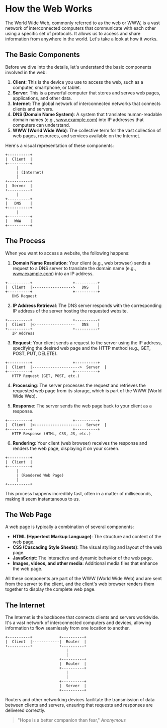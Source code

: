 # How the Web Works

The World Wide Web, commonly referred to as the web or WWW, is a vast network of interconnected computers that communicate with each other using a specific set of protocols. It allows us to access and share information from anywhere in the world. Let's take a look at how it works.

## The Basic Components

Before we dive into the details, let's understand the basic components involved in the web:

1. **Client**: This is the device you use to access the web, such as a computer, smartphone, or tablet.
2. **Server**: This is a powerful computer that stores and serves web pages, applications, and other data.
3. **Internet**: The global network of interconnected networks that connects clients and servers.
4. **DNS (Domain Name System)**: A system that translates human-readable domain names (e.g., www.example.com) into IP addresses that computers can understand.
5. **WWW (World Wide Web)**: The collective term for the vast collection of web pages, resources, and services available on the Internet.

Here's a visual representation of these components:

```
+----------+
|  Client  |
+----------+
     |
     | (Internet)
     |
+----------+
|  Server  |
+----------+
     |
+----------+
|   DNS    |
+----------+
     |
+----------+
|   WWW    |
+----------+
```

## The Process

When you want to access a website, the following happens:

1. **Domain Name Resolution**: Your client (e.g., web browser) sends a request to a DNS server to translate the domain name (e.g., www.example.com) into an IP address.

```
+----------+                  +----------+
|  Client  |------------------>   DNS    |
+----------+                  +----------+
   DNS Request
```

2. **IP Address Retrieval**: The DNS server responds with the corresponding IP address of the server hosting the requested website.

```
+----------+                  +----------+
|  Client  |<------------------   DNS    |
+----------+                  +----------+
   IP Address
```

3. **Request**: Your client sends a request to the server using the IP address, specifying the desired web page and the HTTP method (e.g., GET, POST, PUT, DELETE).

```
+----------+                  +----------+
|  Client  |--------------------->  Server  |
+----------+                  +----------+
   HTTP Request (GET, POST, etc.)
```

4. **Processing**: The server processes the request and retrieves the requested web page from its storage, which is part of the WWW (World Wide Web).

5. **Response**: The server sends the web page back to your client as a response.

```
+----------+                  +----------+
|  Client  |<---------------------  Server  |
+----------+                  +----------+
   HTTP Response (HTML, CSS, JS, etc.)
```

6. **Rendering**: Your client (web browser) receives the response and renders the web page, displaying it on your screen.

```
+----------+
|  Client  |
+----------+
     |
     | (Rendered Web Page)
     |
+----------+
```

This process happens incredibly fast, often in a matter of milliseconds, making it seem instantaneous to us.

## The Web Page

A web page is typically a combination of several components:

- **HTML (Hypertext Markup Language)**: The structure and content of the web page.
- **CSS (Cascading Style Sheets)**: The visual styling and layout of the web page.
- **JavaScript**: The interactive and dynamic behavior of the web page.
- **Images, videos, and other media**: Additional media files that enhance the web page.

All these components are part of the WWW (World Wide Web) and are sent from the server to the client, and the client's web browser renders them together to display the complete web page.

## The Internet

The Internet is the backbone that connects clients and servers worldwide. It's a vast network of interconnected computers and devices, allowing information to flow seamlessly from one location to another.

```
+----------+            +----------+
|  Client  |------------|  Router  |
+----------+            +----------+
                           |
                           |
                        +----------+
                        |  Router  |
                        +----------+
                           |
                           |
                        +----------+
                        |  Server  |
                        +----------+
```

Routers and other networking devices facilitate the transmission of data between clients and servers, ensuring that requests and responses are delivered correctly.


> "Hope is a better companion than fear," _Anonymous_